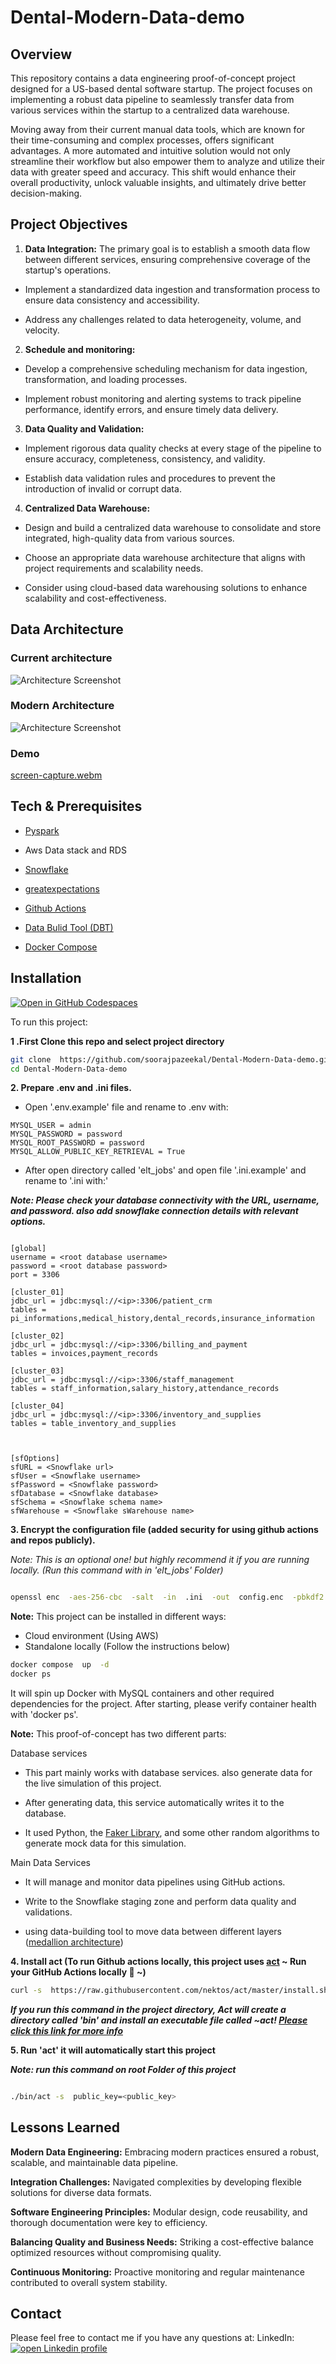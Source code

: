   

# Dental-Modern-Data-demo

## Overview


This repository contains a data engineering proof-of-concept project designed for a US-based dental software startup. The project focuses on implementing a robust data pipeline to seamlessly transfer data from various services within the startup to a centralized data warehouse.


Moving away from their current manual data tools, which are known for their time-consuming and complex processes, offers significant advantages. A more automated and intuitive solution would not only streamline their workflow but also empower them to analyze and utilize their data with greater speed and accuracy. This shift would enhance their overall productivity, unlock valuable insights, and ultimately drive better decision-making.

  


## Project Objectives


1.  **Data Integration:** The primary goal is to establish a smooth data flow between different services, ensuring comprehensive coverage of the startup's operations.

- Implement a standardized data ingestion and transformation process to ensure data consistency and accessibility.

- Address any challenges related to data heterogeneity, volume, and velocity.

2.  **Schedule and monitoring:**

- Develop a comprehensive scheduling mechanism for data ingestion, transformation, and loading processes.

- Implement robust monitoring and alerting systems to track pipeline performance, identify errors, and ensure timely data delivery.

3.  **Data Quality and Validation:**

- Implement rigorous data quality checks at every stage of the pipeline to ensure accuracy, completeness, consistency, and validity.

- Establish data validation rules and procedures to prevent the introduction of invalid or corrupt data.

4.  **Centralized Data Warehouse:**

- Design and build a centralized data warehouse to consolidate and store integrated, high-quality data from various sources.

- Choose an appropriate data warehouse architecture that aligns with project requirements and scalability needs.

- Consider using cloud-based data warehousing solutions to enhance scalability and cost-effectiveness.

  
  

## Data Architecture

### Current architecture

![Architecture Screenshot](https://raw.githubusercontent.com/soorajpazeekal/Dental-Modern-Data-demo/main/doc/fundamental-step.png)


### Modern Architecture

![Architecture Screenshot](https://raw.githubusercontent.com/soorajpazeekal/Dental-Modern-Data-demo/main/doc/new-data-modern.png)

  

### Demo

[screen-capture.webm](https://github.com/soorajpazeekal/Dental-Modern-Data-demo/assets/41431605/998e1be7-bd6a-40d1-bcd0-3a879827386e)

## Tech & Prerequisites

- [Pyspark](https://spark.apache.org/docs/3.3.2/api/python/index.html)

- Aws Data stack and RDS

- [Snowflake](https://www.snowflake.com/en/)

- [greatexpectations](https://greatexpectations.io)

- [Github Actions](https://github.com/features/actions)

- [Data Bulid Tool (DBT)](https://www.getdbt.com/)

- [Docker Compose](https://docs.docker.com/compose/)
  

## Installation 

[![Open in GitHub Codespaces](https://github.com/codespaces/badge.svg)](https://codespaces.new/soorajpazeekal/Dental-Modern-Data-demo)

To run this project:  

**1 .First Clone this repo and select project directory**

```bash
git clone  https://github.com/soorajpazeekal/Dental-Modern-Data-demo.git
cd Dental-Modern-Data-demo
```


**2. Prepare .env and .ini files.**

- Open '.env.example' file and rename to .env with:

```env
MYSQL_USER = admin
MYSQL_PASSWORD = password
MYSQL_ROOT_PASSWORD = password
MYSQL_ALLOW_PUBLIC_KEY_RETRIEVAL = True
```

- After open directory called 'elt_jobs' and open file '.ini.example' and rename to '.ini with:'

***Note: Please check your database connectivity with the URL, username, and password. also add snowflake connection details with relevant options.***

```env

[global]
username = <root database username>
password = <root database password>
port = 3306

[cluster_01]
jdbc_url = jdbc:mysql://<ip>:3306/patient_crm
tables = pi_informations,medical_history,dental_records,insurance_information

[cluster_02]
jdbc_url = jdbc:mysql://<ip>:3306/billing_and_payment
tables = invoices,payment_records

[cluster_03]
jdbc_url = jdbc:mysql://<ip>:3306/staff_management
tables = staff_information,salary_history,attendance_records

[cluster_04]
jdbc_url = jdbc:mysql://<ip>:3306/inventory_and_supplies
tables = table_inventory_and_supplies

  

[sfOptions]
sfURL = <Snowflake url>
sfUser = <Snowflake username>
sfPassword = <Snowflake password>
sfDatabase = <Snowflake database>
sfSchema = <Snowflake schema name>
sfWarehouse = <Snowflake sWarehouse name>

```

**3. Encrypt the configuration file (added security for using github actions and repos publicly).**

*Note: This is an optional one! but highly recommend it if you are running locally. (Run this command with in 'elt_jobs' Folder)*

  

```bash

openssl enc  -aes-256-cbc  -salt  -in  .ini  -out  config.enc  -pbkdf2  -k <public_key> #Any string

```

**Note:** This project can be installed in different ways:

- Cloud environment (Using AWS)
- Standalone locally (Follow the instructions below)


```bash
docker compose  up  -d
docker ps
```


It will spin up Docker with MySQL containers and other required dependencies for the project.
After starting, please verify container health with 'docker ps'.


**Note:** This proof-of-concept has two different parts:

Database services

- This part mainly works with database services. also generate data for the live simulation of this project.

- After generating data, this service automatically writes it to the database.

- It used Python, the [Faker Library](https://faker.readthedocs.io/en/master/), and some other random algorithms to generate mock data for this simulation.

Main Data Services

- It will manage and monitor data pipelines using GitHub actions.

- Write to the Snowflake staging zone and perform data quality and validations.

- using data-building tool to move data between different layers ([medallion architecture](https://www.databricks.com/glossary/medallion-architecture))


**4. Install act (To run Github actions locally, this project uses [act](https://github.com/nektos/act) ~ Run your GitHub Actions locally 🚀 ~)**


```bash
curl -s  https://raw.githubusercontent.com/nektos/act/master/install.sh | sudo bash
```


***If you run this command in the project directory, Act will create a directory called 'bin' and install an executable file called ~act! [Please click this link for more info](https://github.com/nektos/act#example-commands)***



**5. Run 'act' it will automatically start this project**

***Note: run this command on root Folder of this project***

```bash

./bin/act -s  public_key=<public_key>

```

## Lessons Learned
**Modern Data Engineering:** Embracing modern practices ensured a robust, scalable, and maintainable data pipeline.

**Integration Challenges:** Navigated complexities by developing flexible solutions for diverse data formats.

**Software Engineering Principles:** Modular design, code reusability, and thorough documentation were key to efficiency.

**Balancing Quality and Business Needs:** Striking a cost-effective balance optimized resources without compromising quality.

**Continuous Monitoring:** Proactive monitoring and regular maintenance contributed to overall system stability.

  
  

## Contact

  

Please feel free to contact me if you have any questions at: LinkedIn: [![open Linkedin profile](https://img.shields.io/badge/LinkedIn-0077B5?style=for-the-badge&logo=linkedin&logoColor=white)](https://linkedin.com/in/soorajpazeekal)

